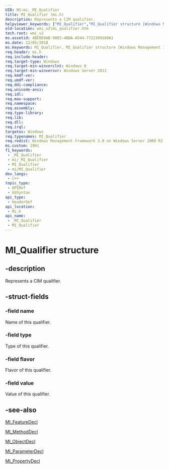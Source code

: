 ```yaml
---
UID: NS:mi._MI_Qualifier
title: MI_Qualifier (mi.h)
description: Represents a CIM qualifier.
helpviewer_keywords: ["MI_Qualifier","MI_Qualifier structure [Windows Management Infrastructure (MI)]","mi/MI_Qualifier","wmi_v2.mi_qualifier"]
old-location: wmi_v2\mi_qualifier.htm
tech.root: wmi_v2
ms.assetid: 4BEBE8AB-90D3-4BBA-A544-7722309160A1
ms.date: 12/05/2018
ms.keywords: MI_Qualifier, MI_Qualifier structure [Windows Management Infrastructure (MI)], mi/MI_Qualifier, wmi_v2.mi_qualifier
req.header: mi.h
req.include-header: 
req.target-type: Windows
req.target-min-winverclnt: Windows 8
req.target-min-winversvr: Windows Server 2012
req.kmdf-ver: 
req.umdf-ver: 
req.ddi-compliance: 
req.unicode-ansi: 
req.idl: 
req.max-support: 
req.namespace: 
req.assembly: 
req.type-library: 
req.lib: 
req.dll: 
req.irql: 
targetos: Windows
req.typenames: MI_Qualifier
req.redist: Windows Management Framework 3.0 on Windows Server 2008 R2 with SP1,     Windows 7 with SP1, and Windows Server 2008 with SP2
ms.custom: 19H1
f1_keywords:
 - _MI_Qualifier
 - mi/_MI_Qualifier
 - MI_Qualifier
 - mi/MI_Qualifier
dev_langs:
 - c++
topic_type:
 - APIRef
 - kbSyntax
api_type:
 - HeaderDef
api_location:
 - Mi.h
api_name:
 - _MI_Qualifier
 - MI_Qualifier
---
```


# MI_Qualifier structure


## -description

Represents a CIM qualifier.

## -struct-fields

### -field name

Name of this qualifier.

### -field type

Type of this qualifier.

### -field flavor

Flavor of this qualifier.

### -field value

Value of this qualifier.

## -see-also

<a href="/windows/desktop/api/mi/ns-mi-mi_featuredecl">MI_FeatureDecl</a>



<a href="/windows/desktop/api/mi/ns-mi-mi_methoddecl">MI_MethodDecl</a>



<a href="/windows/desktop/api/mi/ns-mi-mi_objectdecl">MI_ObjectDecl</a>



<a href="/windows/desktop/api/mi/ns-mi-mi_parameterdecl">MI_ParameterDecl</a>



<a href="/windows/desktop/api/mi/ns-mi-mi_propertydecl">MI_PropertyDecl</a>

